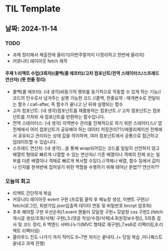 # TIL Template

## 날짜: 2024-11-14

### TODO
- 과제 정리해서 제출란에 올리기(이번주말까지 다정리하고 한번에 올리자)
- 커뮤니티 레이아웃 fetch 제작


#### 주제 1:리액트 수업(3회차)(콜백(콜 에프터)/고차 컴포넌트/전역 스테이터스/스프레드 연산자) (뜻 한줄 정리)
- 콜백(콜 에프터): (내 생각)비동기적 행위를 동기적으로 작동할 수 있게 하는 기능// 코드의 인수로서 넘겨주는 실행 가능한 코드 //콜백, 한줄요약 : 매개변수로 전달되는 함수 / call-after, 즉 함수가 끝나고 난 뒤에 실행되는 함수
- 고차 컴포넌트: (내 생각)컴포넌트를 재활용하는 컴포넌트 // 고차 컴포넌트는 컴포넌트를 가져와 새 컴포넌트를 반환하는 함수입니다.
- 전역 스테이터스: (내 생각) 지역변수 관리를 전체적으로 하기 위한 스테이터스// 앱 전체에서 여러 컴포넌트가 공유해야 하는 데이터 저장관리??//애플리케이션 전체에서 공유되고 관리되는 상태 값을 의미하며, 여러 컴포넌트에서 공통으로 접근하고 업데이트할 수 있습니다.
- 스프레드 연산자: (내 생각)...을 통해 wrap되어있는 코드를 일일히 선언하지 않고 배열의 형태로 빠르게 나열할 수 있는 연산자// 기존 배열이나 객체의 전체 또는 일부를 다른 배열이나 객체로 빠르게 복사할 수있다.//객체나 배열, 함수 등에서 값이나 인자를 한꺼번에 집어넣기 위한 역할을 수행하기 위해 태어난 문법?? 연산자??

### 오늘의 회고
- 리액트 간단하게 복습
- 커뮤니티 레이아웃 event 구현 (프로필 클릭 후 메뉴창 생성, 이벤트 구현)// fetch(로그인, 회원가입 json입출력 데이터 연동 및 비밀번호 brcrpt 암호화)
- 추후 해야할 구현 우선순위(1.event 핸들러 모달창 구현+ 모달창 css 구현2.(fetch 게시글 생성/조회/삭제/ 구현),3.(댓글 작성/수정/삭제)4.회원정보수정(), 5최종 검사 및 코드 정리, 6 백엔드 서버나누기(MVC 형태로 재구현),7.es6로 리펙터링,8.리액트 리팩터링)
- 클라우드 진도 나가기 까지 적어도 6~7번 까지는 끝내자..(+ 당일 복습 ,미니퀘스트 끝내고 과제 진행)